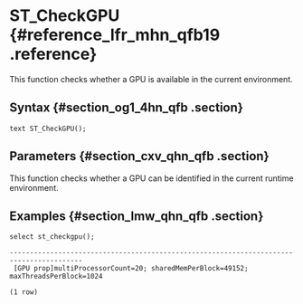 # ST\_CheckGPU {#reference_lfr_mhn_qfb19 .reference}

This function checks whether a GPU is available in the current environment.

## Syntax {#section_og1_4hn_qfb .section}

```
text ST_CheckGPU();
```

## Parameters {#section_cxv_qhn_qfb .section}

This function checks whether a GPU can be identified in the current runtime environment.

## Examples {#section_lmw_qhn_qfb .section}

```
select st_checkgpu();
                                                                          
----------------------------------------------------------------------------------------
 [GPU prop]multiProcessorCount=20; sharedMemPerBlock=49152; maxThreadsPerBlock=1024
 
(1 row)
```

